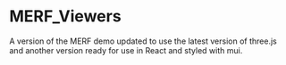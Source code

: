 # MERF_Viewers
A version of the MERF demo updated to use the latest version of three.js and another version ready for use in React and styled with mui.
